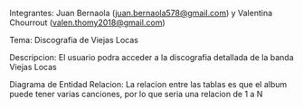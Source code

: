Integrantes: Juan Bernaola (juan.bernaola578@gmail.com) y Valentina Chourrout (valen.thomy2018@gmail.com)

Tema: Discografia de Viejas Locas

Descripcion: El usuario podra acceder a la discografia detallada de la banda Viejas Locas

Diagrama de Entidad Relacion: 
La relacion entre las tablas es que el album puede tener varias canciones, por lo que seria una relacion de 1 a N
